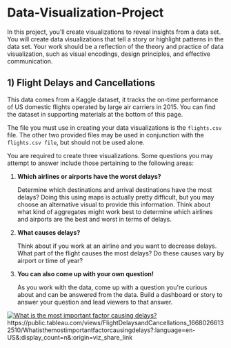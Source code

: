 # Data-Visualization-Project
<div class="css-2ufsf9"><p class="chakra-text css-w6pgo2"></p></div>
<p>In this project, you'll create visualizations to reveal insights from a data set. You will create data visualizations that tell a story or highlight patterns in the data set. Your work should be a reflection of the theory and practice of data visualization, such as visual encodings, design principles, and effective communication.</p>
 <h2 id="1-flight-delays-and-cancellations">1) Flight Delays and Cancellations</h2>
 <p>This data comes from a Kaggle dataset, it tracks the on-time performance of US domestic flights operated by large air carriers in 2015. You can find the dataset in supporting materials at the bottom of this page.</p>
 <p>The file you must use in creating your data visualizations is the <code>flights.csv</code> file. The other two provided files may be used in conjunction with the <code>flights.csv file</code>, but should not be used alone.</p>
 <p>You are required to create three visualizations. Some questions you may attempt to answer include those pertaining to the following areas:</p>
 <ol>
<li><p><strong>Which airlines or airports have the worst delays?</strong></p>
<p>Determine which destinations and arrival destinations have the most delays? Doing this using maps is actually pretty difficult, but you may choose an alternative visual to provide this information. Think about what kind of aggregates might work best to determine which airlines and airports are the best and worst in terms of delays.</p>
</li>
<li><p><strong>What causes delays?</strong></p>
<p>Think about if you work at an airline and you want to decrease delays. What part of the flight causes the most delays? Do these causes vary by airport or time of year?</p>
</li>
<li><p><strong>You can also come up with your own question!</strong></p>
<p>As you work with the data, come up with a question you're curious about and can be answered from the data. Build a dashboard or story to answer your question and lead viewers to that answer.</p>
</li>
</ol>


<div class='tableauPlaceholder' id='viz1675030189434' style='position: relative'><noscript><a href='#'><img alt='What is the most important factor  causing delays? ' src='https:&#47;&#47;public.tableau.com&#47;static&#47;images&#47;Fl&#47;FlightDelaysandCancellations_16680266132510&#47;Whatisthemostimportantfactorcausingdelays&#47;1_rss.png' style='border: none' /></a></noscript><object class='tableauViz'  style='display:none;'><param name='host_url' value='https%3A%2F%2Fpublic.tableau.com%2F' /> <param name='embed_code_version' value='3' /> <param name='site_root' value='' /><param name='name' value='FlightDelaysandCancellations_16680266132510&#47;Whatisthemostimportantfactorcausingdelays' /><param name='tabs' value='no' /><param name='toolbar' value='yes' /><param name='static_image' value='https:&#47;&#47;public.tableau.com&#47;static&#47;images&#47;Fl&#47;FlightDelaysandCancellations_16680266132510&#47;Whatisthemostimportantfactorcausingdelays&#47;1.png' /> <param name='animate_transition' value='yes' /><param name='display_static_image' value='yes' /><param name='display_spinner' value='yes' /><param name='display_overlay' value='yes' /><param name='display_count' value='yes' /><param name='language' value='en-US' /></object></div>  
https://public.tableau.com/views/FlightDelaysandCancellations_16680266132510/Whatisthemostimportantfactorcausingdelays?:language=en-US&:display_count=n&:origin=viz_share_link
